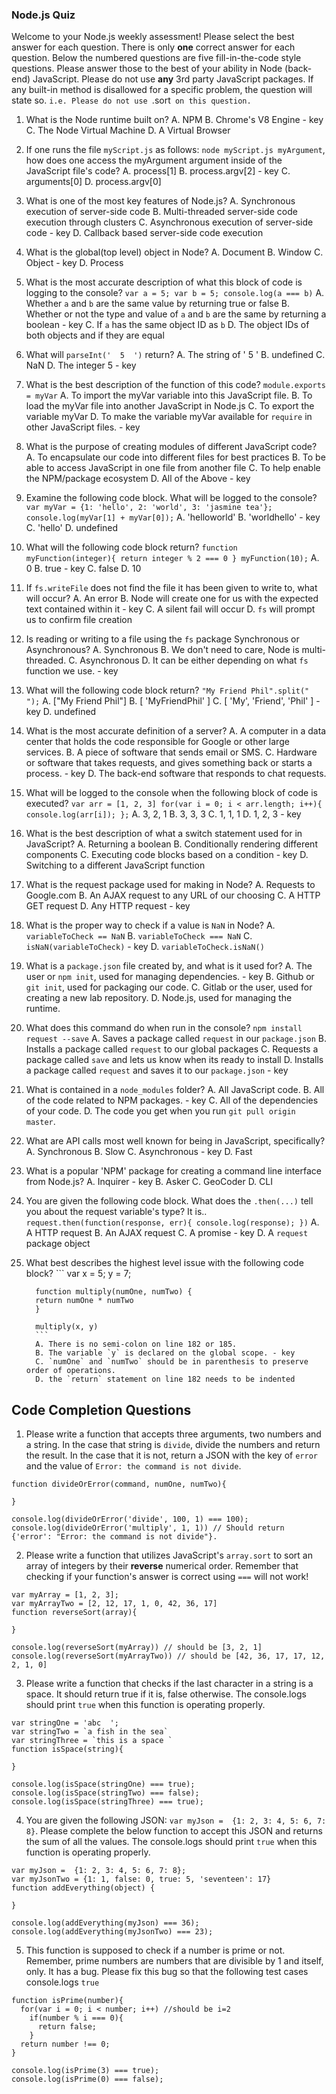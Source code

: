 ### Node.js Quiz
Welcome to your Node.js weekly assessment! Please select the best answer for each question. There is only **one** correct answer for each question. Below the numbered questions are five fill-in-the-code style questions. Please answer those to the best of your ability in Node (back-end) JavaScript. Please do not use **any** 3rd party JavaScript packages. If any built-in method is disallowed for a specific problem, the question will state so. `i.e. Please do not use `.sort` on this question.`

1. What is the Node runtime built on?
          A. NPM
          B. Chrome's V8 Engine - key
          C. The Node Virtual Machine
          D. A Virtual Browser

2. If one runs the file `myScript.js` as follows: `node myScript.js myArgument`, how does one access the myArgument argument inside of the JavaScript file's code?
          A. process[1]
          B. process.argv[2] - key
          C. arguments[0]
          D. process.argv[0]

3. What is one of the most key features of Node.js?
          A. Synchronous execution of server-side code
          B. Multi-threaded server-side code execution through clusters
          C. Asynchronous execution of server-side code - key
          D. Callback based server-side code execution

4. What is the global(top level) object in Node?
          A. Document
          B. Window
          C. Object - key
          D. Process

5. What is the most accurate description of what this block of code is logging to the console?
          ```
          var a = 5;
          var b = 5;
          console.log(a === b)
          ```
          A. Whether `a` and `b` are the same value by returning true or false
          B. Whether or not the type and value of `a` and `b` are the same by returning a boolean - key
          C. If `a` has the same object ID as `b`
          D. The object IDs of both objects and if they are equal

6. What will `parseInt('  5  ')` return?
          A. The string of '  5  '
          B. undefined
          C. NaN
          D. The integer 5 - key

7. What is the best description of the function of this code? `module.exports = myVar`
          A. To import the myVar variable into this JavaScript file.
          B. To load the myVar file into another JavaScript in Node.js
          C. To export the variable myVar
          D. To make the variable myVar available for `require` in other JavaScript files. - key

8. What is the purpose of creating modules of different JavaScript code?
          A. To encapsulate our code into different files for best practices
          B. To be able to access JavaScript in one file from another file
          C. To help enable the NPM/package ecosystem
          D. All of the Above - key

9. Examine the following code block. What will be logged to the console?
          ```
          var myVar = {1: 'hello', 2: 'world', 3: 'jasmine tea'};
          console.log(myVar[1] + myVar[0]);
          ```
          A. 'helloworld'
          B. 'worldhello' - key
          C. 'hello'
          D. undefined

10. What will the following code block return?
          ```
          function myFunction(integer){
            return integer % 2 === 0
          }
          myFunction(10);
          ```
          A. 0
          B. true - key
          C. false
          D. 10
11. If `fs.writeFile` does not find the file it has been given to write to, what will occur?
          A. An error
          B. Node will create one for us with the expected text contained within it - key
          C. A silent fail will occur
          D. `fs` will prompt us to confirm file creation

12. Is reading or writing to a file using the `fs` package Synchronous or Asynchronous?
          A. Synchronous
          B. We don't need to care, Node is multi-threaded.
          C. Asynchronous
          D. It can be either depending on what `fs` function we use. - key

13. What will the following code block return?
          ```
          "My Friend Phil".split(" ");
          ```
          A. ["My Friend Phil"]
          B. [ 'MyFriendPhil' ]
          C. [ 'My', 'Friend', 'Phil' ] - key
          D. undefined

14. What is the most accurate definition of a server?
          A. A computer in a data center that holds the code responsible for Google or other large services.
          B. A piece of software that sends email or SMS.
          C. Hardware or software that takes requests, and gives something back or starts a process. - key
          D. The back-end software that responds to chat requests.

15. What will be logged to the console when the following block of code is executed?
          ```
          var arr = [1, 2, 3]
          for(var i = 0; i < arr.length; i++){
            console.log(arr[i]);
          };
          ```
          A. 3, 2, 1
          B. 3, 3, 3
          C. 1, 1, 1
          D. 1, 2, 3 - key

16. What is the best description of what a switch statement used for in JavaScript?
          A. Returning a boolean
          B. Conditionally rendering different components
          C. Executing code blocks based on a condition - key
          D. Switching to a different JavaScript function

17. What is the request package used for making in Node?
          A. Requests to Google.com
          B. An AJAX request to any URL of our choosing
          C. A HTTP GET request
          D. Any HTTP request - key

18. What is the proper way to check if a value is `NaN` in Node?
          A. `variableToCheck == NaN`
          B. `variableToCheck === NaN`
          C. `isNaN(variableToCheck)` - key
          D. `variableToCheck.isNaN()`

19. What is a `package.json` file created by, and what is it used for?
          A. The user or `npm init`, used for managing dependencies. - key
          B. Github or `git init`, used for packaging our code.
          C. Gitlab or the user, used for creating a new lab repository.
          D. Node.js, used for managing the runtime.

20. What does this command do when run in the console? `npm install request --save`
          A. Saves a package called `request` in our `package.json`
          B. Installs a package called `request` to our global packages
          C. Requests a package called `save` and lets us know when its ready to install
          D. Installs a package called `request` and saves it to our `package.json` - key

21. What is contained in a `node_modules` folder?
          A. All JavaScript code.
          B. All of the code related to NPM packages. - key
          C. All of the dependencies of your code.
          D. The code you get when you run `git pull origin master`.

22. What are API calls most well known for being in JavaScript, specifically?
          A. Synchronous
          B. Slow
          C. Asynchronous - key
          D. Fast

23. What is a popular 'NPM' package for creating a command line interface from Node.js?
          A. Inquirer - key
          B. Asker
          C. GeoCoder
          D. CLI

24. You are given the following code block. What does the `.then(...)` tell you about the request variable's type? It is..
          ```
          request.then(function(response, err){
            console.log(response);
            })
          ```
          A. A HTTP request
          B. An AJAX request
          C. A promise - key
          D. A `request` package object

25. What best describes the highest level issue with the following code block?
          ```
          var x = 5;
          y  = 7;

          function multiply(numOne, numTwo) {
          return numOne * numTwo
          }

          multiply(x, y)
          ```
          A. There is no semi-colon on line 182 or 185.
          B. The variable `y` is declared on the global scope. - key
          C. `numOne` and `numTwo` should be in parenthesis to preserve order of operations.
          D. the `return` statement on line 182 needs to be indented

## Code Completion Questions

1. Please write a function that accepts three arguments, two numbers and a string. In the case that string is `divide`, divide the numbers and return the result. In the case that it is not, return a JSON with the key of `error` and the value of `Error: the command is not divide`.
```
function divideOrError(command, numOne, numTwo){

}

console.log(divideOrError('divide', 100, 1) === 100);
console.log(divideOrError('multiply', 1, 1)) // Should return {'error': "Error: the command is not divide"}.
```


2. Please write a function that utilizes JavaScript's `array.sort` to sort an array of integers by their **reverse** numerical order. Remember that checking if your function's answer is correct using `===` will not work!
```
var myArray = [1, 2, 3];
var myArrayTwo = [2, 12, 17, 1, 0, 42, 36, 17]
function reverseSort(array){

}

console.log(reverseSort(myArray)) // should be [3, 2, 1]
console.log(reverseSort(myArrayTwo)) // should be [42, 36, 17, 17, 12, 2, 1, 0]
```

3. Please write a function that checks if the last character in a string is a space. It should return true if it is, false otherwise. The console.logs should print `true` when this function is operating properly.
```
var stringOne = 'abc  ';
var stringTwo = `a fish in the sea`
var stringThree = `this is a space `
function isSpace(string){

}

console.log(isSpace(stringOne) === true);
console.log(isSpace(stringTwo) === false);
console.log(isSpace(stringThree) === true);
```

4. You are given the following JSON: `var myJson =  {1: 2, 3: 4, 5: 6, 7: 8}`. Please complete the below function to accept this JSON and returns the sum of all the values. The console.logs should print `true` when this function is operating properly.
```
var myJson =  {1: 2, 3: 4, 5: 6, 7: 8};
var myJsonTwo = {1: 1, false: 0, true: 5, 'seventeen': 17}
function addEverything(object) {

}

console.log(addEverything(myJson) === 36);
console.log(addEverything(myJsonTwo) === 23);
```

5. This function is supposed to check if a number is prime or not. Remember, prime numbers are numbers that are divisible by 1 and itself, only. It has a bug. Please fix this bug so that the following test cases console.logs `true`
```
function isPrime(number){
  for(var i = 0; i < number; i++) //should be i=2
    if(number % i === 0){
      return false;
    }
  return number !== 0;
}

console.log(isPrime(3) === true);
console.log(isPrime(0) === false);
```
